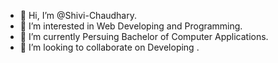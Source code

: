 - 👋 Hi, I’m @Shivi-Chaudhary.
- 👀 I’m interested in Web Developing and Programming.
- 🌱 I’m currently Persuing Bachelor of Computer Applications.
- 💞️ I’m looking to collaborate on Developing .


<!---
Shivi-Chaudhary/Shivi-Chaudhary is a ✨ special ✨ repository because its `README.md` (this file) appears on your GitHub profile.
You can click the Preview link to take a look at your changes.
--->

